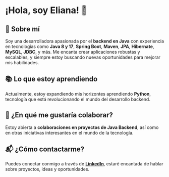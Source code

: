 # ¡Hola, soy Eliana! 👋

## 🚀 Sobre mí
Soy una desarrolladora apasionada por el **backend en Java** con experiencia en tecnologías como **Java 8 y 17**, **Spring Boot**, **Maven**, **JPA**, **Hibernate**, **MySQL**, **JDBC**, y más. Me encanta crear aplicaciones robustas y escalables, y siempre estoy buscando nuevas oportunidades para mejorar mis habilidades.

## 📚 Lo que estoy aprendiendo
Actualmente, estoy expandiendo mis horizontes aprendiendo **Python**, tecnología que está revolucionando el mundo del desarrollo backend.

## 🤝 ¿En qué me gustaría colaborar?
Estoy abierta a **colaboraciones en proyectos de Java Backend**, así como en otras iniciativas interesantes en el mundo de la tecnología.

## 📬 ¿Cómo contactarme?
Puedes conectar conmigo a través de [**LinkedIn**](https://www.linkedin.com/in/elianaprensa/), estaré encantada de hablar sobre proyectos, ideas y oportunidades.

